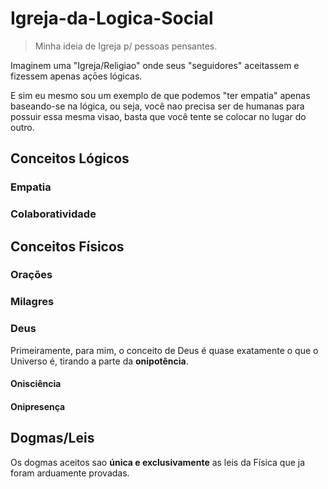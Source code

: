 # Igreja-da-Logica-Social

> Minha ideia de Igreja p/ pessoas pensantes.


Imaginem uma "Igreja/Religiao" onde seus "seguidores" aceitassem e fizessem apenas açōes lógicas.

E sim eu mesmo sou um exemplo de que podemos "ter empatia" apenas baseando-se na lógica, ou seja, você nao precisa ser de humanas para possuir essa mesma visao, basta que você tente se colocar no lugar do outro.

## Conceitos Lógicos

### Empatia

### Colaboratividade

## Conceitos Físicos

### Orações

### Milagres

### Deus

Primeiramente, para mim, o conceito de Deus é quase exatamente o que o Universo é, tirando a parte da **onipotência**.

#### Onisciência

#### Onipresença

## Dogmas/Leis

Os dogmas aceitos sao **única e exclusivamente** as leis da Física que ja foram arduamente provadas.

